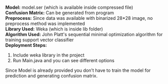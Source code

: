 <b>Model:</b> model.ser (which is available inside compressed file) <br>
<b>Confusion Matrix:</b> Can be generated from program <br>
<b>Preprocess:</b> Since data was available with binarized 28*28 image, no preprocess method was implemented<br>
<b>Library Used:</b> Weka (which is inside lib folder)<br>
<b>Algorithm Used:</b> John Platt's sequential minimal optimization algorithm for training support vector classifier <br>
<b>Deployment Steps:</b>
	<ol>
		<li>Include weka library in the project</li>
		<li>Run Main.java and you can see different options</li>
	</ol>
Since Model is already provided you don’t have to train the model for prediction and generating confusion matrix.